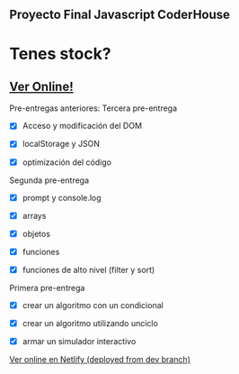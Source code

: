 ## Proyecto Final Javascript CoderHouse
# Tenes stock?
## <a href="https://dulcet-palmier-1fc819.netlify.app/" target="_blank">Ver Online!</a>


Pre-entregas anteriores:
Tercera pre-entrega
- [x] Acceso y modificación del DOM
- [x] localStorage y JSON
- [x] optimización del código


Segunda pre-entrega
- [x] prompt y console.log
- [x] arrays
- [x] objetos
- [x] funciones
- [x] funciones de alto nivel (filter y sort)


Primera pre-entrega
- [x] crear un algoritmo con un condicional
- [x] crear un algoritmo utilizando unciclo
- [x] armar un simulador interactivo


<a href="https://friendly-bublanina-3c840e.netlify.app/">Ver online en Netlify (deployed from dev branch)</a>
